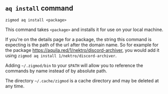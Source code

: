 ## `aq install` command
```
zigmod aq install <package>
```

This command takes `<package>` and installs it for use on your local machine.

If you're on the details page for a package, the string this command is expecting is the path of the url after the domain name. So for example for the package https://aquila.red/1/nektro/discord-archiver, you would add it using `zigmod aq install 1/nektro/discord-archiver`.

Adding `~/.zigmod/bin` to your `$PATH` will allow you to reference the commands by name instead of by absolute path.

The directory `~/.cache/zigmod` is a cache directory and may be deleted at any time.
